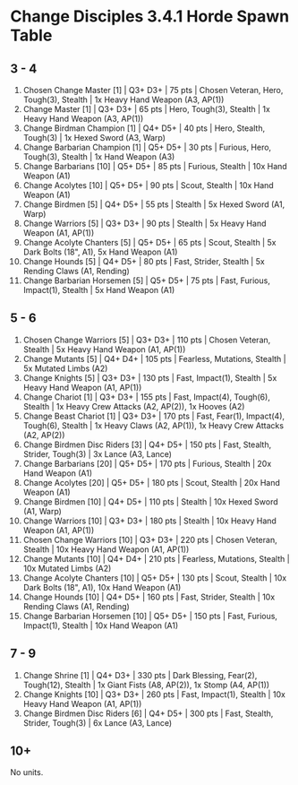 # Change Disciples 3.4.1 Horde Spawn Table

## 3 - 4

1. Chosen Change Master [1] | Q3+ D3+ | 75 pts | Chosen Veteran, Hero, Tough(3), Stealth | 1x Heavy Hand Weapon (A3, AP(1))
1. Change Master [1] | Q3+ D3+ | 65 pts | Hero, Tough(3), Stealth | 1x Heavy Hand Weapon (A3, AP(1))
1. Change Birdman Champion [1] | Q4+ D5+ | 40 pts | Hero, Stealth, Tough(3) | 1x Hexed Sword (A3, Warp)
1. Change Barbarian Champion [1] | Q5+ D5+ | 30 pts | Furious, Hero, Tough(3), Stealth | 1x Hand Weapon (A3)
1. Change Barbarians [10] | Q5+ D5+ | 85 pts | Furious, Stealth | 10x Hand Weapon (A1)
1. Change Acolytes [10] | Q5+ D5+ | 90 pts | Scout, Stealth | 10x Hand Weapon (A1)
1. Change Birdmen [5] | Q4+ D5+ | 55 pts | Stealth | 5x Hexed Sword (A1, Warp)
1. Change Warriors [5] | Q3+ D3+ | 90 pts | Stealth | 5x Heavy Hand Weapon (A1, AP(1))
1. Change Acolyte Chanters [5] | Q5+ D5+ | 65 pts | Scout, Stealth | 5x Dark Bolts (18", A1), 5x Hand Weapon (A1)
1. Change Hounds [5] | Q4+ D5+ | 80 pts | Fast, Strider, Stealth | 5x Rending Claws (A1, Rending)
1. Change Barbarian Horsemen [5] | Q5+ D5+ | 75 pts | Fast, Furious, Impact(1), Stealth | 5x Hand Weapon (A1)

## 5 - 6

1. Chosen Change Warriors [5] | Q3+ D3+ | 110 pts | Chosen Veteran, Stealth | 5x Heavy Hand Weapon (A1, AP(1))
1. Change Mutants [5] | Q4+ D4+ | 105 pts | Fearless, Mutations, Stealth | 5x Mutated Limbs (A2)
1. Change Knights [5] | Q3+ D3+ | 130 pts | Fast, Impact(1), Stealth | 5x Heavy Hand Weapon (A1, AP(1))
1. Change Chariot [1] | Q3+ D3+ | 155 pts | Fast, Impact(4), Tough(6), Stealth | 1x Heavy Crew Attacks (A2, AP(2)), 1x Hooves (A2)
1. Change Beast Chariot [1] | Q3+ D3+ | 170 pts | Fast, Fear(1), Impact(4), Tough(6), Stealth | 1x Heavy Claws (A2, AP(1)), 1x Heavy Crew Attacks (A2, AP(2))
1. Change Birdmen Disc Riders [3] | Q4+ D5+ | 150 pts | Fast, Stealth, Strider, Tough(3) | 3x Lance (A3, Lance)
1. Change Barbarians [20] | Q5+ D5+ | 170 pts | Furious, Stealth | 20x Hand Weapon (A1)
1. Change Acolytes [20] | Q5+ D5+ | 180 pts | Scout, Stealth | 20x Hand Weapon (A1)
1. Change Birdmen [10] | Q4+ D5+ | 110 pts | Stealth | 10x Hexed Sword (A1, Warp)
1. Change Warriors [10] | Q3+ D3+ | 180 pts | Stealth | 10x Heavy Hand Weapon (A1, AP(1))
1. Chosen Change Warriors [10] | Q3+ D3+ | 220 pts | Chosen Veteran, Stealth | 10x Heavy Hand Weapon (A1, AP(1))
1. Change Mutants [10] | Q4+ D4+ | 210 pts | Fearless, Mutations, Stealth | 10x Mutated Limbs (A2)
1. Change Acolyte Chanters [10] | Q5+ D5+ | 130 pts | Scout, Stealth | 10x Dark Bolts (18", A1), 10x Hand Weapon (A1)
1. Change Hounds [10] | Q4+ D5+ | 160 pts | Fast, Strider, Stealth | 10x Rending Claws (A1, Rending)
1. Change Barbarian Horsemen [10] | Q5+ D5+ | 150 pts | Fast, Furious, Impact(1), Stealth | 10x Hand Weapon (A1)

## 7 - 9

1. Change Shrine [1] | Q4+ D3+ | 330 pts | Dark Blessing, Fear(2), Tough(12), Stealth | 1x Giant Fists (A8, AP(2)), 1x Stomp (A4, AP(1))
1. Change Knights [10] | Q3+ D3+ | 260 pts | Fast, Impact(1), Stealth | 10x Heavy Hand Weapon (A1, AP(1))
1. Change Birdmen Disc Riders [6] | Q4+ D5+ | 300 pts | Fast, Stealth, Strider, Tough(3) | 6x Lance (A3, Lance)

## 10+

No units.